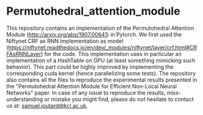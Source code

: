 # Permutohedral_attention_module

This repository contains an implementation of the Permutohedral Attention Module (http://arxiv.org/abs/1907.00641) in Pytorch. We first used the Niftynet CRF as RNN implementation as model (https://niftynet.readthedocs.io/en/dev/_modules/niftynet/layer/crf.html#CRFAsRNNLayer) for the code.
This implementation uses in particular an implementation of a HashTable on GPU (at least something mimicking such behavior). 
This part could be highly improved by implementing the corresponding cuda kernel (hence parallelizing some tests).
The repository also contains all the files to reproduce the experimental results presented in the "Permutohedral Attention Module for Efficient Non-Local Neural Networks" paper. 
In case of any issue to reproduce the results, miss-understanding or mistake you might find, please do not hesitate to contact us at: samuel.joutard@kcl.ac.uk.

